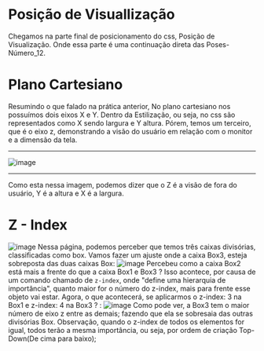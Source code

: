 # Posição de Visuallização
Chegamos na parte final de posicionamento do css, Posição de Visualização. Onde essa parte é uma continuação direta das Poses-Número_12.

# Plano Cartesiano
Resumindo o que falado na prática anterior, No plano cartesiano nos possuímos dois eixos X e Y. Dentro da Estilização, ou seja, no css são representados como X sendo largura e Y altura.
Pórem, temos um terceiro, que é o eixo z, demonstrando a visão do usuário em relação com o monitor e a dimensão da tela.
***
![image](https://github.com/user-attachments/assets/83e7933c-fe6a-4d63-8f19-b2a481d992be)
***
Como esta nessa imagem, podemos dizer que o Z é a visão de fora do usuário, Y é a altura e X é a largura.
# Z - Index
![image](https://github.com/user-attachments/assets/d09cd865-4941-4df2-9a02-fc3ed7bf7a91)
Nessa página, podemos perceber que temos três caixas divisórias, classificadas como box. Vamos fazer um ajuste onde a caixa Box3, esteja sobreposta das duas caixas Box:
![image](https://github.com/user-attachments/assets/5d969c5f-d953-4fdb-b28f-a111a20c42fd)
Percebeu como a caixa Box2 está mais a frente do que a caixa Box1 e Box3 ? Isso acontece, por causa de um comando chamado de ``z-index``, onde "define uma hierarquia de importância",
quanto maior for o número do z-index, mais para frente esse objeto vai estar. Agora, o que acontecerá, se aplicarmos o z-index: 3 na Box1 e z-index: 4 na Box3 ? :
![image](https://github.com/user-attachments/assets/b399590f-8579-48da-8508-dce9932b3a33)
Como pode ver, a Box3 tem o maior número de eixo z entre as demais; fazendo que ela se sobresaia das outras divisórias Box. Observação, quando o z-index de todos os elementos for igual, todos terão a mesma importância, ou seja, por ordem de criação Top-Down(De cima para baixo);
